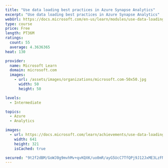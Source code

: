 ```yaml
---
title: "Use data loading best practices in Azure Synapse Analytics"
excerpt: "Use data loading best practices in Azure Synapse Analytics"
webUrl: https://docs.microsoft.com/en-us/learn/modules/use-data-loading-best-practices-azure-synapse-analytics/
type: course
price: Free
length: PT36M
ratings:
  count: 55
  average: 4.3636365
heat: 130

provider:
  name: Microsoft Learn
  domain: microsoft.com
  images:
    - url: /assets/images/organizations/microsoft.com-50x50.jpg
      width: 50
      height: 50

levels:
  - Intermediate

topics:
  - Azure
  - Analytics

images:
  - url: https://docs.microsoft.com/learn/achievements/use-data-loading-best-practices-in-azure-synapse-analytics-social.png
    width: 641
    height: 321
    isCached: true

secured: "9t2f2dBM/GoWJ0g9mvhMv+qvKQXK/uo0mR/ayG5UcC7TfQPj9J12JxME3LzFNVTqTFWy0FlEK+XAOFLZelLQfdZgSs0/bHlAg1UqsarrpgtK71JnVyYBaFOP6CwQTH7voIeHBLaMuAeMJ4gTHpKHOkTU3ApAJH24r06jK+3qtBvjCJmupD9/0Jz55elh35LqZkqkZwwVMJklyykEGGkpHGf51+8ZCafo8YzTxO72XffgYD3du4iZb2/UPxG850J4O6V7JMIfxCKh3cdpWflveYnRHwE9OtnbcjpwbX2BlVKwpnb8TGMlUtr52YojquDwuICumRJe1yyx9L8/K3OOgD+xGYYSvDiP7/mWYNLiHm+G7JDs/fFJ86rVrc8o9J77i6kb6bAFA5G/Zex2mQMiNfxk/gVB05Uj2q/dYBnflD0=;t0Ua150oneaUotZZoSwUhg=="
---
```


